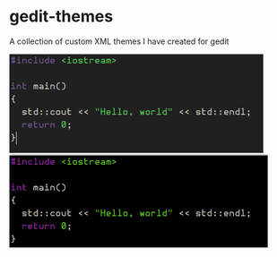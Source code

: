 # gedit-themes
A collection of custom XML themes I have created for gedit

![Eva](https://github.com/RevSpennicus/gedit-themes/blob/master/gedit-theme-screenshots/eva.jpg)
![Joker](https://github.com/RevSpennicus/gedit-themes/blob/master/gedit-theme-screenshots/joker.jpg)

